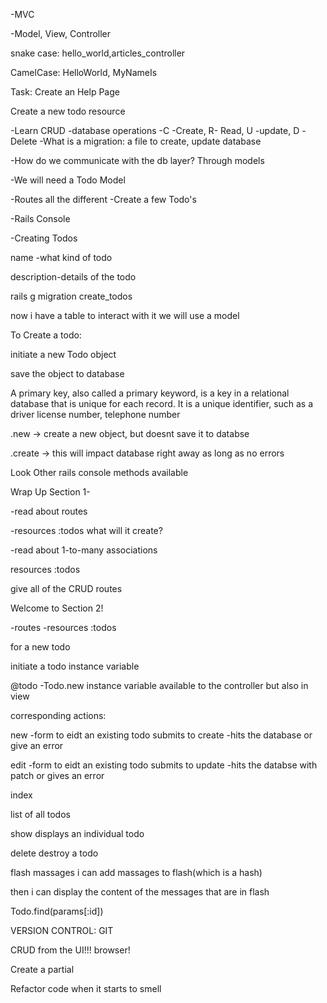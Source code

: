 -MVC

-Model, View, Controller

snake case: hello_world,articles_controller

CamelCase: HelloWorld, MyNameIs

Task: Create an Help Page

Create a new todo resource

-Learn CRUD -database operations
-C -Create, R- Read, U -update, D -Delete
-What is a migration:
a file to create, update database

-How do we communicate with the db layer? Through models

-We will need a Todo Model

-Routes all the different
-Create a few Todo's

-Rails Console

-Creating Todos

name -what kind of todo

description-details of the todo

rails g migration create_todos

now i have a table
to interact with it
we will use a model

To Create a todo:

initiate a new Todo object

save the object to database

A primary key, also called a primary keyword, is a key in a relational database that is unique for each record. It is a unique identifier, such as a driver license number, telephone number

.new -> create a new object, but doesnt save it to databse

.create -> this will impact database right away as long as no errors

Look Other rails console methods available

Wrap Up Section 1-

-read about routes

-resources :todos what will it create?

-read about 1-to-many associations

resources :todos

give all of the CRUD routes

Welcome to Section 2!

-routes
-resources :todos

for a new todo

initiate a todo instance variable

@todo -Todo.new
instance variable
available to the controller
but also in view

corresponding actions:

new -form to eidt an existing todo
submits to create -hits the database or give an error

edit -form to eidt an existing todo
submits to update -hits the databse with patch or gives an error

index

list of all todos

show
displays an individual todo

delete
destroy a todo

flash massages 
i can add massages to flash(which is a hash)

then i can display the content of the messages that are in flash

Todo.find(params[:id])

VERSION CONTROL: GIT

CRUD from the UI!!! browser!

Create a partial

Refactor code when it starts to smell